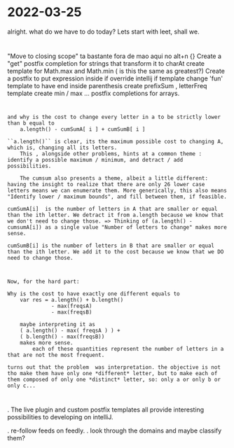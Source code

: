 # 2022-03-25

alright. what do we have to do today?
Lets start with leet, shall we.

#

"Move to closing scope" ta bastante fora de mao aqui no alt+n {}
    Create a "get" postfix completion for strings that transform it to charAt
    create template for Math.max and Math.min ( is this the same as greatest?)
    Create a postfix to put expression inside if
    override intellij if template
    change 'fun' template to have end inside parenthesis
    create prefixSum , letterFreq template
    create min / max ... postfix completions for arrays.

#

    and why is the cost to change every letter in a to be strictly lower than b equal to
        a.length() - cumSumA[ i ] + cumSumB[ i ]

    ``a.length()`` is clear, its the maximum possible cost to changing A, which is, changing all its letters. 
        This , alongside other problems, hints at a common theme : identify a possible maximum / minimum, and detract / add possibilities. 
    
        The cumsum also presents a theme, albeit a little different: having the insight to realize that there are only 26 lower case letters means we can enumerate them. More generically, this also means "Identify lower / maximum bounds", and fill between them, if feasible.

    cumSumA[i]  is the number of letters in A that are smaller or equal than the ith letter. We detract it from a.length because we know that we don't need to change those. => Thinking of (a.length() - cumsumA[i]) as a single value "Number of letters to change" makes more sense. 

    cumSumB[i] is the number of letters in B that are smaller or equal than the ith letter. We add it to the cost because we know that we DO need to change those. 

#

    Now, for the hard part:

    Why is the cost to have exactly one different equals to
        var res = a.length() + b.length()
                  - max(freqsA)
                  - max(freqsB)

        maybe interpreting it as 
        ( a.length() - max( freqsA ) ) +
        ( b.length() - max(freqsB))
        makes more sense. 
            each of these quantities represent the number of letters in a that are not the most frequent. 
    
    turns out that the problem  was interpretation. the objective is not tho make them have only one *different* letter, but to make each of them composed of only one *distinct* letter, so: only a or only b or only c...

#

. The live plugin and custom postfix templates all provide interesting  possibilities to developing on intelliJ.

. re-follow feeds on feedly.
    . look through the domains and maybe classify them?
